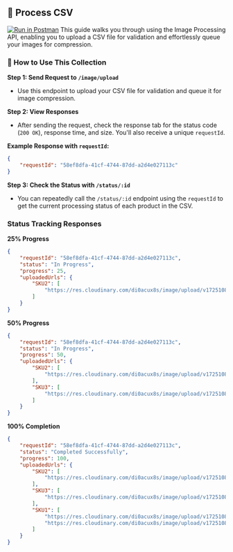 ## 🚀 Process CSV
[![Run in Postman]()]([https://cdn.worldvectorlogo.com/logos/postman.svg](https://www.postman.com/test-api-personal/workspace/personal-testing/collection/28617093-4fe4b271-2606-4f98-aaba-abc3aa6342dd?action=share&creator=28617093))
This guide walks you through using the Image Processing API, enabling you to upload a CSV file for validation and effortlessly queue your images for compression.

### 🔖 How to Use This Collection

**Step 1: Send Request to `/image/upload`**

- Use this endpoint to upload your CSV file for validation and queue it for image compression.

**Step 2: View Responses**

- After sending the request, check the response tab for the status code (`200 OK`), response time, and size. You'll also receive a unique `requestId`.

**Example Response with `requestId`:**

```json
{
    "requestId": "58ef8dfa-41cf-4744-87dd-a2d4e027113c"
}
```

**Step 3: Check the Status with `/status/:id`**

- You can repeatedly call the `/status/:id` endpoint using the `requestId` to get the current processing status of each product in the CSV.

### Status Tracking Responses

**25% Progress**

```json
{
    "requestId": "58ef8dfa-41cf-4744-87dd-a2d4e027113c",
    "status": "In Progress",
    "progress": 25,
    "uploadedUrls": {
        "SKU2": [
            "https://res.cloudinary.com/di0acux8s/image/upload/v1725108922/mhf2kuqa2xgmd8ybwlx6.jpg"
        ]
    }
}
```

**50% Progress**

```json
{
    "requestId": "58ef8dfa-41cf-4744-87dd-a2d4e027113c",
    "status": "In Progress",
    "progress": 50,
    "uploadedUrls": {
        "SKU2": [
            "https://res.cloudinary.com/di0acux8s/image/upload/v1725108922/mhf2kuqa2xgmd8ybwlx6.jpg"
        ],
        "SKU3": [
            "https://res.cloudinary.com/di0acux8s/image/upload/v1725108923/vgyloexrqswikf6bdtid.jpg"
        ]
    }
}
```

**100% Completion**

```json
{
    "requestId": "58ef8dfa-41cf-4744-87dd-a2d4e027113c",
    "status": "Completed Successfully",
    "progress": 100,
    "uploadedUrls": {
        "SKU2": [
            "https://res.cloudinary.com/di0acux8s/image/upload/v1725108922/mhf2kuqa2xgmd8ybwlx6.jpg"
        ],
        "SKU3": [
            "https://res.cloudinary.com/di0acux8s/image/upload/v1725108923/vgyloexrqswikf6bdtid.jpg"
        ],
        "SKU1": [
            "https://res.cloudinary.com/di0acux8s/image/upload/v1725108919/cqdabpe8bzcdyn8mm150.jpg",
            "https://res.cloudinary.com/di0acux8s/image/upload/v1725108921/ic1kkxbobbpk3mkvjhcn.jpg"
        ]
    }
}
```

